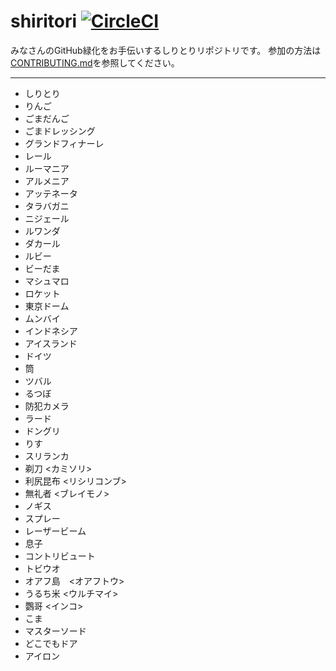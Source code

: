 # shiritori [![CircleCI](https://circleci.com/gh/laco0416/shiritori/tree/master.svg?style=svg)](https://circleci.com/gh/laco0416/shiritori/tree/master)

みなさんのGitHub緑化をお手伝いするしりとりリポジトリです。
参加の方法は[CONTRIBUTING.md](CONTRIBUTING.md)を参照してください。

----

* しりとり
* りんご
* ごまだんご
* ごまドレッシング
* グランドフィナーレ
* レール
* ルーマニア
* アルメニア
* アッテネータ
* タラバガニ
* ニジェール
* ルワンダ
* ダカール
* ルビー
* ビーだま
* マシュマロ
* ロケット
* 東京ドーム
* ムンバイ
* インドネシア
* アイスランド
* ドイツ
* 筒
* ツバル
* るつぼ
* 防犯カメラ
* ラード
* ドングリ
* りす
* スリランカ
* 剃刀 <カミソリ>
* 利尻昆布 <リシリコンブ>
* 無礼者 <ブレイモノ>
* ノギス
* スプレー
* レーザービーム
* 息子
* コントリビュート
* トビウオ
* オアフ島　<オアフトウ>
* うるち米 <ウルチマイ>
* 鸚哥 <インコ>
* こま
* マスターソード
* どこでもドア
* アイロン
